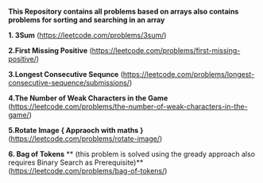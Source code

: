 **This Repository contains all problems based on arrays also contains problems for sorting and searching in an array**


**1. 3Sum**
(https://leetcode.com/problems/3sum/)

**2.First Missing Positive**
(https://leetcode.com/problems/first-missing-positive/)

**3.Longest Consecutive Sequnce**
(https://leetcode.com/problems/longest-consecutive-sequence/submissions/)

**4.The Number of Weak Characters in the Game**
(https://leetcode.com/problems/the-number-of-weak-characters-in-the-game/)

**5.Rotate Image  { Appraoch with maths }**
(https://leetcode.com/problems/rotate-image/)



**6. Bag of  Tokens**
**  (this problem is solved using the gready approach also requires Binary Search as Prerequisite)**
(https://leetcode.com/problems/bag-of-tokens/)
